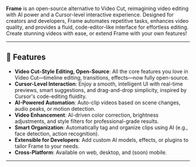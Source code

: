 **Frame** is an open-source alternative to Video Cut, reimagining video editing with AI power and a Cursor-level interactive experience. Designed for creators and developers, Frame automates repetitive tasks, enhances video quality, and provides a fluid, code-editor-like interface for effortless editing. Create stunning videos with ease, or extend Frame with your own features!

---

## 🌟 Features

- **Video Cut-Style Editing, Open-Source**: All the core features you love in Video Cut—timeline editing, transitions, effects—now fully open-source.
- **Cursor-Level Interaction**: Enjoy a smooth, intelligent UI with real-time previews, smart suggestions, and drag-and-drop simplicity, inspired by Cursor's code-editing fluidity.
- **AI-Powered Automation**: Auto-clip videos based on scene changes, audio peaks, or motion detection.
- **Video Enhancement**: AI-driven color correction, brightness adjustments, and style filters for professional-grade results.
- **Smart Organization**: Automatically tag and organize clips using AI (e.g., face detection, action recognition).
- **Extensible for Developers**: Add custom AI models, effects, or plugins to tailor Frame to your needs.
- **Cross-Platform**: Available on web, desktop, and (soon) mobile.

---
